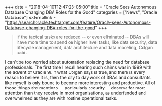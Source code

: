 +++
date    = "2018-04-10T12:47:23-05:00"
title   = "Oracle Sees Autonomous Database Changing DBA Roles for the Good"
categories = ["News", "Oracle Database"]
externallink = "https://searchoracle.techtarget.com/feature/Oracle-sees-Autonomous-Database-changing-DBA-roles-for-the-good"
+++
> If the tactical tasks are reduced -- or even eliminated -- DBAs will have more time to spend on higher level tasks, like data security, data lifecycle management, data architecture and data modeling, Colgan said.

I can't be too worried about automation replacing the need for database professionals. The first time I recall hearing such claims was in 1999 with the advent of Oracle 9i. If what Colgan says is true, and there is every reason to believe it is, then the day to day work of DBAs and consultants like myself is only bound to become more interesting and productive. All of those things she mentions — particularly security — deserve far more attention than they receive in most organizations, as underfunded and overwhelmed as they are with routine operational tasks.